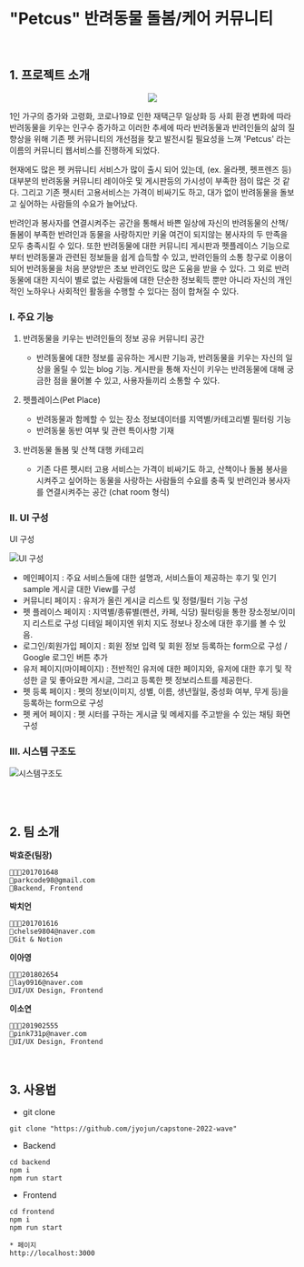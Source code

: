 # "Petcus" 반려동물 돌봄/케어 커뮤니티

<br>

## 1. 프로젝트 소개

<p align="center"><img src="https://pecus2022.s3.ap-northeast-2.amazonaws.com/1650250915342+(1).jpeg"></p>

1인 가구의 증가와 고령화, 코로나19로 인한 재택근무 일상화 등 사회 환경 변화에 따라 반려동물을 키우는 인구수 증가하고 이러한 추세에 따라 반려동물과 반려인들의 삶의 질 향상을 위해 기존 펫 커뮤니티의 개선점을 찾고 발전시킬 필요성을 느껴 'Petcus' 라는 이름의 커뮤니티 웹서비스를 진행하게 되었다.

<!-- 이어서 프로젝트의 필요성에 대해 설명하겠습니다. -->

현재에도 많은 펫 커뮤니티 서비스가 많이 출시 되어 있는데, (ex. 올라펫, 펫프렌즈 등) 대부분의 반려동물 커뮤니티 레이아웃 및 게시판등의 가시성이 부족한 점이 많은 것 같다. 그리고 기존 펫시터 고용서비스는 가격이 비싸기도 하고, 대가 없이 반려동물을 돌보고 싶어하는 사람들의 수요가 늘어났다.

<!-- 펫커스의 주요 기능 및 기대 효과는 다음과 같다. -->

반려인과 봉사자를 연결시켜주는 공간을 통해서 바쁜 일상에 자신의 반려동물의 산책/돌봄이 부족한 반려인과 동물을 사랑하지만 키울 여건이 되지않는 봉사자의 두 만족을 모두 충족시킬 수 있다. 또한 반려동물에 대한 커뮤니티 게시판과 펫플레이스 기능으로 부터 반려동물과 관련된 정보들을 쉽게 습득할 수 있고, 반려인들의 소통 창구로 이용이 되어 반려동물을 처음 분양받은 초보 반려인도 많은 도움을 받을 수 있다. 그 외로 반려동물에 대한 지식이 별로 없는 사람들에 대한 단순한 정보획득 뿐만 아니라 자신의 개인적인 노하우나 사회적인 활동을 수행할 수 있다는 점이 합쳐질 수 있다.

<!-- 앞서 본 기존의 서비스들과 저희 인퓨의 차별점은 바로 면접관이 있다는 것입니다.  -->

### I. 주요 기능

1.  반려동물을 키우는 반려인들의 정보 공유 커뮤니티 공간

    - 반려동물에 대한 정보를 공유하는 게시판 기능과, 반려동물을 키우는 자신의 일상을 올릴 수 있는 blog 기능. 게시판을 통해 자신이 키우는 반려동물에 대해 궁금한 점을 물어볼 수 있고, 사용자들끼리 소통할 수 있다.

2.  펫플레이스(Pet Place)

    - 반려동물과 함께할 수 있는 장소 정보데이터를 지역별/카테고리별 필터링 기능
    - 반려동물 동반 여부 및 관련 특이사항 기재

3.  반려동물 돌봄 및 산책 대행 카테고리
    - 기존 다른 펫시터 고용 서비스는 가격이 비싸기도 하고, 산책이나 돌봄 봉사을 시켜주고 싶어하는 동물을 사랑하는 사람들의 수요를 충족 및 반려인과 봉사자를 연결시켜주는 공간 (chat room 형식)
    
### II. UI 구성
UI 구성

![UI 구성](https://pecus2022.s3.ap-northeast-2.amazonaws.com/B4D87593-020C-4DD0-B2E9-61A686EDC924.jpeg)

- 메인페이지 : 주요 서비스들에 대한 설명과, 서비스들이 제공하는 후기 및 인기 sample 게시글 대한 View를 구성
- 커뮤니티 페이지 : 유저가 올린 게시글 리스트 및 정렬/필터 기능 구성
- 펫 플레이스 페이지 : 지역별/종류별(펜션, 카페, 식당) 필터링을 통한 장소정보/이미지 리스트로 구성 디테일 페이지엔 위치 지도 정보나 장소에 대한 후기를 볼 수 있음.
- 로그인/회원가입 페이지 : 회원 정보 입력 및 회원 정보 등록하는 form으로 구성 / Google 로그인 버튼 추가
- 유저 페이지(마이페이지) : 전반적인 유저에 대한 페이지와, 유저에 대한 후기 및 작성한 글 및 좋아요한 게시글, 그리고 등록한 펫 정보리스트를 제공한다.
- 펫 등록 페이지 : 펫의 정보(이미지, 성별, 이름, 생년월일, 중성화 여부, 무게 등)을 등록하는 form으로 구성
- 펫 케어 페이지 : 펫 시터를 구하는 게시글 및 메세지를 주고받을 수 있는 채팅 화면 구성

### III. 시스템 구조도

![시스템구조도](https://pecus2022.s3.ap-northeast-2.amazonaws.com/%E1%84%8B%E1%85%B0%E1%86%B8+%E1%84%80%E1%85%AE%E1%84%8C%E1%85%A9%E1%84%83%E1%85%A9.jpg)

<br>

<br>

## 2. 팀 소개

**박효준(팀장)**

```
👨🏻‍💻201701648
📧parkcode98@gmail.com
🔨Backend, Frontend
```

**박치언**

```
👨🏻‍💻201701616
📧chelse9804@naver.com
🔨Git & Notion
```

**이아영**

```
👨🏻‍💻201802654
📧lay0916@naver.com
🔨UI/UX Design, Frontend
```

**이소연**

```
👨🏻‍💻201902555
📧pink731p@naver.com
🔨UI/UX Design, Frontend
```

<br>

## 3. 사용법

- git clone

```
git clone "https://github.com/jyojun/capstone-2022-wave"
```

- Backend

```
cd backend
npm i
npm run start
```

- Frontend

```
cd frontend
npm i
npm run start

* 페이지
http://localhost:3000

```
